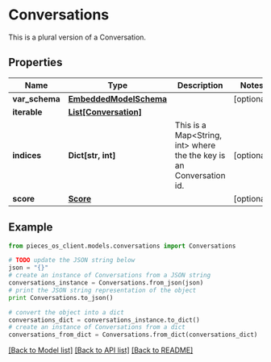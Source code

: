 # Conversations

This is a plural version of a Conversation.

## Properties
Name | Type | Description | Notes
------------ | ------------- | ------------- | -------------
**var_schema** | [**EmbeddedModelSchema**](EmbeddedModelSchema.md) |  | [optional] 
**iterable** | [**List[Conversation]**](Conversation.md) |  | 
**indices** | **Dict[str, int]** | This is a Map&lt;String, int&gt; where the the key is an Conversation id. | [optional] 
**score** | [**Score**](Score.md) |  | [optional] 

## Example

```python
from pieces_os_client.models.conversations import Conversations

# TODO update the JSON string below
json = "{}"
# create an instance of Conversations from a JSON string
conversations_instance = Conversations.from_json(json)
# print the JSON string representation of the object
print Conversations.to_json()

# convert the object into a dict
conversations_dict = conversations_instance.to_dict()
# create an instance of Conversations from a dict
conversations_from_dict = Conversations.from_dict(conversations_dict)
```
[[Back to Model list]](../README.md#documentation-for-models) [[Back to API list]](../README.md#documentation-for-api-endpoints) [[Back to README]](../README.md)


